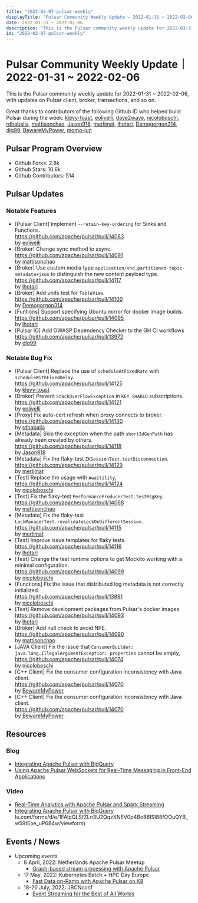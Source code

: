 ```yaml
---
title: "2022-02-07-pulsar-weekly"
displayTitle: "Pulsar Community Weekly Update - 2022-01-31 ~ 2022-02-06"
date: 2022-01-31 ~ 2022-02-06
description: "This is the Pulsar community weekly update for 2022-01-31 ~ 2022-02-06, with updates on Pulsar client, broker, transactions, and so on."
id: "2022-02-07-pulsar-weekly"
---
```


# Pulsar Community Weekly Update｜ 2022-01-31 ~ 2022-02-06

This is the Pulsar community weekly update for 2022-01-31 ~ 2022-02-06, with updates on Pulsar client, broker, transactions, and so on.

Great thanks to contributors of the following Github ID who helped build Pulsar during the week: 
[klevy-toast](https://github.com/klevy-toast), [eolivelli](https://github.com/eolivelli), [dave2wave](https://github.com/dave2wave), [nicoloboschi](https://github.com/nicoloboschi), [rdhabalia](https://github.com/rdhabalia), [mattisonchao](https://github.com/mattisonchao), [Jason918](https://github.com/Jason918), [merlimat](https://github.com/merlimat), [lhotari](https://github.com/lhotari), [Demogorgon314](https://github.com/Demogorgon314), [dlg99](https://github.com/dlg99), [BewareMyPower](https://github.com/BewareMyPower), [momo-jun](https://github.com/momo-jun)

## Pulsar Program Overview
- Github Forks: 2.8k
- Github Stars: 10.6k
- Github Contributors: 514

## Pulsar Updates
### Notable Features
- [Pulsar Client] Implement `--retain-key-ordering` for Sinks and Functions. 
 <br>https://github.com/apache/pulsar/pull/14083 
 <br>by [eolivelli](https://github.com/eolivelli)
- [Broker] Change sync method to async.
 <br>https://github.com/apache/pulsar/pull/14091 
 <br>by [mattisonchao](https://github.com/mattisonchao)
- [Broker] Use custom media type `application/vnd.partitioned-topic-metadata+json` to distinguish the new content payload type.
 <br>https://github.com/apache/pulsar/pull/14117 
 <br>by [lhotari](https://github.com/lhotari)
- [Broker] Add units test for `TableView`. 
 <br>https://github.com/apache/pulsar/pull/14100 
 <br>by [Demogorgon314](https://github.com/Demogorgon314)
- [Funtions] Support specifying Ubuntu mirror for docker image builds. 
 <br>https://github.com/apache/pulsar/pull/14095 
 <br>by [lhotari](https://github.com/lhotari)
- [Pulsar IO] Add OWASP Dependency Checker to the GH CI workflows 
 <br>https://github.com/apache/pulsar/pull/13972 
 <br>by [dlg99](https://github.com/dlg99)
 
### Notable Bug Fix
- [Pulsar Client] Replace the use of `scheduleAtFixedRate` with `scheduleWithFixedDelay`. <br>https://github.com/apache/pulsar/pull/14125 
 <br>by [klevy-toast](https://github.com/klevy-toast)
- [Broker] Prevent `StackOverFlowException` in `KEY_SHARED` subscriptions. 
 <br>https://github.com/apache/pulsar/pull/14121 
 <br>by [eolivelli](https://github.com/eolivelli)
- [Proxy] Fix auto-cert refresh when proxy connects to broker.
 <br>https://github.com/apache/pulsar/pull/14130 
 <br>by [rdhabalia](https://github.com/rdhabalia)
- [Metadata] Skip the exception when the path `shortIdGenPath` has already been created by others.
 <br>https://github.com/apache/pulsar/pull/14118 
 <br>by [Jason918](https://github.com/Jason918)
- [Metadata] Fix the flaky-test `ZKSessionTest.testDisconnection`. 
 <br>https://github.com/apache/pulsar/pull/14129 
 <br>by [merlimat](https://github.com/merlimat)
- [Test] Replace the usage with `Awaitility`,
 <br>https://github.com/apache/pulsar/pull/14124 
 <br>by [nicoloboschi](https://github.com/nicoloboschi)
- [Test] Fix the flaky-test `PerformanceProducerTest.testMsgKey`.
 <br>https://github.com/apache/pulsar/pull/14068 
 <br>by [mattisonchao](https://github.com/mattisonchao)
- [Metadata] Fix the flaky-test `LockManagerTest.revalidateLockOnDifferentSession`. 
 <br>https://github.com/apache/pulsar/pull/14115 
 <br>by [merlimat](https://github.com/merlimat)
- [Test] Improve issue templates for flaky tests. 
 <br>https://github.com/apache/pulsar/pull/14116 
 <br>by [lhotari](https://github.com/lhotari)
- [Test] Change the test runtime options to get Mockito working with a minimal configuration.
 <br>https://github.com/apache/pulsar/pull/14099 
 <br>by [nicoloboschi](https://github.com/nicoloboschi)
- [Functions] Fix the issue that distributed log metadata is not correctly initialized. 
 <br>https://github.com/apache/pulsar/pull/13891 
 <br>by [nicoloboschi](https://github.com/nicoloboschi)
- [Test] Remove development packages from Pulsar's docker images 
 <br>https://github.com/apache/pulsar/pull/14093 
 <br>by [lhotari](https://github.com/lhotari)
- [Broker] Add null check to avoid NPE.
 <br>https://github.com/apache/pulsar/pull/14090 
 <br>by [mattisonchao](https://github.com/mattisonchao)
- [JAVA Client] Fix the issue that `ConsumerBuilder: java.lang.IllegalArgumentException: properties` cannot be empty,
 <br>https://github.com/apache/pulsar/pull/14074 
 <br>by [nicoloboschi](https://github.com/nicoloboschi)
- [C++ Client] Fix the consumer configuration inconsistency with Java client.
 <br>https://github.com/apache/pulsar/pull/14070 
 <br>by [BewareMyPower](https://github.com/BewareMyPower)
- [C++ Client] Fix the consumer configuration inconsistency with Java client.
 <br>https://github.com/apache/pulsar/pull/14070 
 <br>by [BewareMyPower](https://github.com/BewareMyPower)


## Resources 
### Blog
- [Integrating Apache Pulsar with BigQuery](https://streamnative.io/blog/engineering/2022-02-03-integrating-apache-pulsar-with-bigquery/)
- [Using Apache Pulsar WebSockets for Real-Time Messaging in Front-End Applications](https://medium.com/@tspann/using-apache-pulsar-websockets-for-real-time-messaging-in-front-end-applications-cf0ac2d80d10)
### Video
- [Real-Time Analytics with Apache Pulsar and Spark Streaming](https://www.youtube.com/watch?v=Ixh8PhGor1c)
- [Integrating Apache Pulsar with BiqQuery](https://www.youtube.com/watch?v=0Tx9B_iHKrI)
le.com/forms/d/e/1FAIpQLSfZLn3U2QqzXNEV0p4BoB6lSI88fOOuQYB_w59tEoe_uP684w/viewform)

## Events / News
- Upcoming events
    - 8 April, 2022: Netherlands Apache Pulsar Meetup
        - [Graph-based stream processing with Apache Pulsar](https://www.meetup.com/netherlands-apache-pulsar-meetup/events/284660180/)
    - 17 May, 2022: Kubernetes Batch + HPC Day Europe
        - [Fast Data on-Ramp with Apache Pulsar on K8](https://kubernetesbatchdayeu22.sched.com/event/10F0q)
    - 18-20 July, 2022: JBCNconf
        - [Event Streaming for the Best of All Worlds](https://www.jbcnconf.com/2022/infoTalk.html?id=62324db53a63410bd73c06e4&utm_source=twitter&utm_medium=socialmedia)
